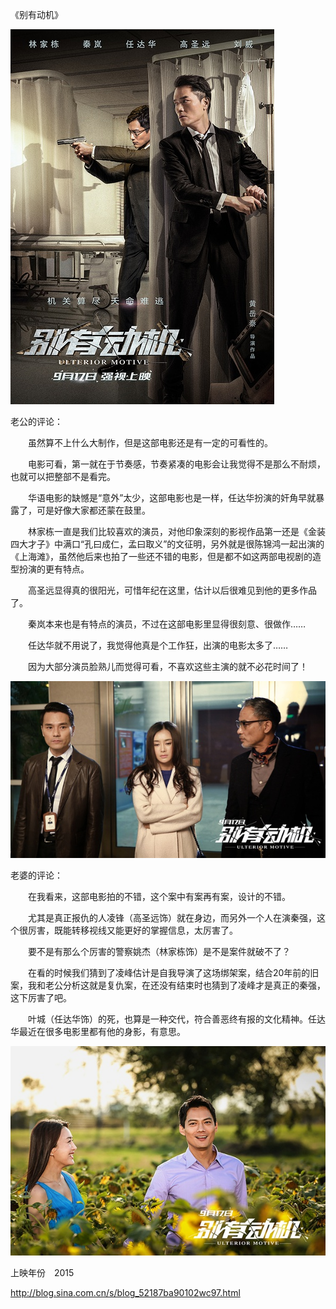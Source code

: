 《别有动机》

			
![](./img/001vda4xzy6Zw5p3Yuoa4&690.jpg)


老公的评论：

　　虽然算不上什么大制作，但是这部电影还是有一定的可看性的。

　　电影可看，第一就在于节奏感，节奏紧凑的电影会让我觉得不是那么不耐烦，也就可以把整部不是看完。

　　华语电影的缺憾是“意外”太少，这部电影也是一样，任达华扮演的奸角早就暴露了，可是好像大家都还蒙在鼓里。


　　林家栋一直是我们比较喜欢的演员，对他印象深刻的影视作品第一还是《金装四大才子》中满口“孔曰成仁，孟曰取义”的文征明，另外就是很陈锦鸿一起出演的《上海滩》，虽然他后来也拍了一些还不错的电影，但是都不如这两部电视剧的造型扮演的更有特点。

　　高圣远显得真的很阳光，可惜年纪在这里，估计以后很难见到他的更多作品了。

　　秦岚本来也是有特点的演员，不过在这部电影里显得很刻意、很做作……

　　任达华就不用说了，我觉得他真是个工作狂，出演的电影太多了……

　　因为大部分演员脸熟儿而觉得可看，不喜欢这些主演的就不必花时间了！

![](./img/001vda4xzy6Zw5qgFtibc&690.jpg)


老婆的评论：

　　在我看来，这部电影拍的不错，这个案中有案再有案，设计的不错。


　　尤其是真正报仇的人凌锋（高圣远饰）就在身边，而另外一个人在演秦强，这个很厉害，既能转移视线又能更好的掌握信息，太厉害了。

　　要不是有那么个厉害的警察姚杰（林家栋饰）是不是案件就破不了？


　　在看的时候我们猜到了凌峰估计是自我导演了这场绑架案，结合20年前的旧案，我和老公分析这就是复仇案，在还没有结束时也猜到了凌峰才是真正的秦强，这下厉害了吧。

　　叶城（任达华饰）的死，也算是一种交代，符合善恶终有报的文化精神。任达华最近在很多电影里都有他的身影，有意思。

![](./img/001vda4xzy6Zw5rIzM864&690.jpg)


上映年份　2015							
		
http://blog.sina.com.cn/s/blog_52187ba90102wc97.html
